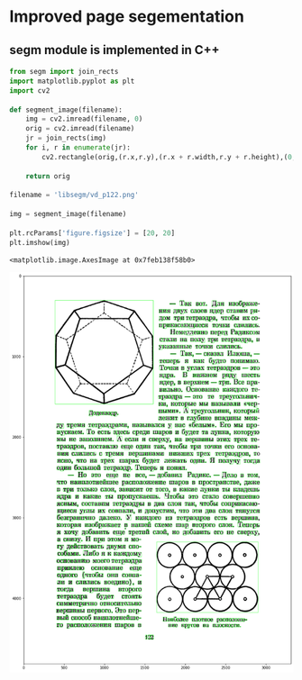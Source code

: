 # Improved page segementation
## segm module is implemented in C++


```python
from segm import join_rects
import matplotlib.pyplot as plt
import cv2

def segment_image(filename):
    img = cv2.imread(filename, 0)
    orig = cv2.imread(filename)
    jr = join_rects(img)
    for i, r in enumerate(jr):
        cv2.rectangle(orig,(r.x,r.y),(r.x + r.width,r.y + r.height),(0,255,0),2)

    return orig
    
filename = 'libsegm/vd_p122.png'

img = segment_image(filename)

plt.rcParams['figure.figsize'] = [20, 20]
plt.imshow(img)
```




    <matplotlib.image.AxesImage at 0x7feb138f58b0>




    
![png](output_1_1.png)
    



```python

```
